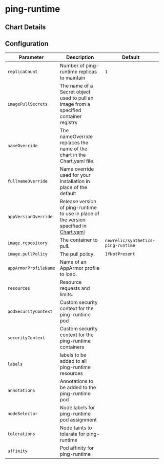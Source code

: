 # ping-runtime

## Chart Details

## Configuration


| Parameter                    | Description                                                                                                       | Default                            |
|------------------------------|-------------------------------------------------------------------------------------------------------------------|------------------------------------|
| `replicaCount`               | Number of ping-runtime replicas to maintain                                                                       | `1`                                |
| `imagePullSecrets`           | The name of a Secret object used to pull an image from a specified container registry                             |                                    |
| `nameOverride`               | The nameOverride replaces the name of the chart in the Chart.yaml file.                                           |                                    |
| `fullnameOverride`           | Name override used for your installation in place of the default                                                  |                                    |
| `appVersionOverride`         | Release version of ping-runtime to use in place of the version specified in [Chart.yaml](Chart.yaml)              |                                    |
| `image.repository`           | The container to pull.                                                                                            | `newrelic/synthetics-ping-runtime` |
| `image.pullPolicy`           | The pull policy.                                                                                                  | `IfNotPresent`                     |
| `appArmorProfileName`        | Name of an AppArmor profile to load.                                                                              |                                    |
| `resources`                  | Resource requests and limits.                                                                                     |                                    |
| `podSecurityContext`         | Custom security context for the ping-runtime pod                                                                  |                                    |
| `securityContext`            | Custom security context for the ping-runtime containers                                                           |                                    |
| `labels`                     | labels to be added to all ping-runtime resources                                                                  |                                    |
| `annotations`                | Annotations to be added to the ping-runtime pod                                                                   |                                    |
| `nodeSelector`               | Node labels for ping-runtime pod assignment                                                                       |                                    |
| `tolerations`                | Node taints to tolerate for ping-runtime                                                                          |                                    |
| `affinity`                   | Pod affinity for ping-runtime                                                                                     |                                    |
